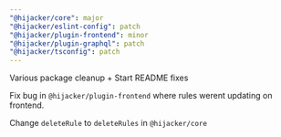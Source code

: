 ```yaml
---
"@hijacker/core": major
"@hijacker/eslint-config": patch
"@hijacker/plugin-frontend": minor
"@hijacker/plugin-graphql": patch
"@hijacker/tsconfig": patch
---
```


Various package cleanup + Start README fixes

Fix bug in `@hijacker/plugin-frontend` where rules werent updating on frontend.

Change `deleteRule` to `deleteRules` in `@hijacker/core`